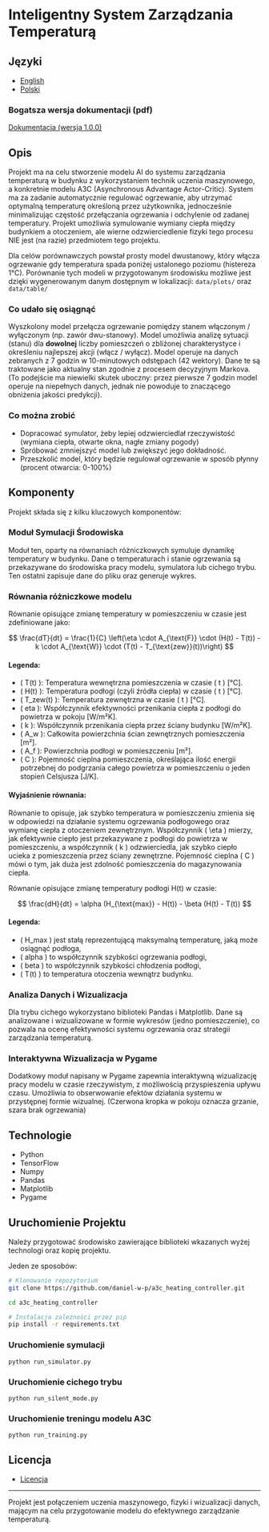 # Inteligentny System Zarządzania Temperaturą

## Języki

- [English](README_EN.md)
- [Polski](README.md)

### Bogatsza wersja dokumentacji (pdf)
[Dokumentacja (wersja 1.0.0)](doc/doc_pl_v1.pdf)

## Opis

Projekt ma na celu stworzenie modelu AI do systemu zarządzania temperaturą w budynku z wykorzystaniem technik uczenia maszynowego, a konkretnie modelu A3C (Asynchronous Advantage Actor-Critic). System ma za zadanie automatycznie regulować ogrzewanie, aby utrzymać optymalną temperaturę określoną przez użytkownika, jednocześnie minimalizując częstość przełączania ogrzewania i odchylenie od zadanej temperatury. Projekt umożliwia symulowanie wymiany ciepła między budynkiem a otoczeniem, ale wierne odzwierciedlenie fizyki tego procesu NIE jest (na razie) przedmiotem tego projektu. 

Dla celów porównawczych powstał prosty model dwustanowy, który włącza ogrzewanie gdy temperatura spada poniżej ustalonego poziomu (histereza 1°C). Porównanie tych modeli w przygotowanym środowisku możliwe jest dzięki wygenerowanym danym dostępnym w lokalizacji: ```data/plots/``` oraz ```data/table/```

### Co udało się osiągnąć

Wyszkolony model przełącza ogrzewanie pomiędzy stanem włączonym / wyłączonym (np. zawór dwu-stanowy). Model umożliwia analizę sytuacji (stanu) dla **dowolnej** liczby pomieszczeń o zbliżonej charakterystyce i określeniu najlepszej akcji (włącz / wyłącz). Model operuje na danych zebranych z 7 godzin w 10-minutowych odstępach (42 wektory). Dane te są traktowane jako aktualny stan zgodnie z procesem decyzyjnym Markova. (To podejście ma niewielki skutek uboczny: przez pierwsze 7 godzin model operuje na niepełnych danych, jednak nie powoduje to znaczącego obniżenia jakości predykcji).

### Co można zrobić

- Dopracować symulator, żeby lepiej odzwierciedlał rzeczywistość (wymiana ciepła, otwarte okna, nagłe zmiany pogody)
- Spróbować zmniejszyć model lub zwiększyć jego dokładność.
- Przeszkolić model, który będzie regulował ogrzewanie w sposób płynny (procent otwarcia: 0-100%)

## Komponenty

Projekt składa się z kilku kluczowych komponentów:

### Moduł Symulacji Środowiska

Moduł ten, oparty na równaniach różniczkowych symuluje dynamikę temperatury w budynku. Dane o temperaturach i stanie ogrzewania są przekazywane do środowiska pracy modelu, symulatora lub cichego trybu. Ten ostatni zapisuje dane do pliku oraz generuje wykres.

### Równania różniczkowe modelu

Równanie opisujące zmianę temperatury w pomieszczeniu w czasie jest zdefiniowane jako:

$$
\frac{dT}{dt} = \frac{1}{C} \left(\eta \cdot A_{\text{F}} \cdot (H(t) - T(t)) - k \cdot A_{\text{W}} \cdot (T(t) - T_{\text{zew}}(t))\right) 
$$

#### Legenda:

- ( T(t) ): Temperatura wewnętrzna pomieszczenia w czasie ( t ) [°C].
- ( H(t) ): Temperatura podłogi (czyli źródła ciepła) w czasie ( t ) [°C].
- ( T_zew(t) ): Temperatura zewnętrzna w czasie ( t ) [°C].
- ( eta ): Współczynnik efektywności przenikania ciepła z podłogi do powietrza w pokoju [W/m²K].
- ( k ): Współczynnik przenikania ciepła przez ściany budynku [W/m²K].
- ( A_w ): Całkowita powierzchnia ścian zewnętrznych pomieszczenia [m²].
- ( A_f ): Powierzchnia podłogi w pomieszczeniu [m²].
- ( C ): Pojemność cieplna pomieszczenia, określająca ilość energii potrzebnej do podgrzania całego powietrza w pomieszczeniu o jeden stopień Celsjusza [J/K].

#### Wyjaśnienie równania:

Równanie to opisuje, jak szybko temperatura w pomieszczeniu zmienia się w odpowiedzi na działanie systemu ogrzewania podłogowego oraz wymianę ciepła z otoczeniem zewnętrznym. Współczynnik \( \eta \) mierzy, jak efektywnie ciepło jest przekazywane z podłogi do powietrza w pomieszczeniu, a współczynnik \( k \) odzwierciedla, jak szybko ciepło ucieka z pomieszczenia przez ściany zewnętrzne. Pojemność cieplna \( C \) mówi o tym, jak duża jest zdolność pomieszczenia do magazynowania ciepła.


Równanie opisujące zmianę temperatury podłogi H(t) w czasie:

$$
\frac{dH}{dt} = \alpha (H_{\text{max}} - H(t)) - \beta (H(t) - T(t))
$$

#### Legenda:
- ( H_max ) jest stałą reprezentującą maksymalną temperaturę, jaką może osiągnąć podłoga,
- ( alpha ) to współczynnik szybkości ogrzewania podłogi,
- ( beta ) to współczynnik szybkości chłodzenia podłogi,
- ( T(t) ) to temperatura otoczenia wewnątrz budynku.



### Analiza Danych i Wizualizacja

Dla trybu cichego wykorzystano biblioteki Pandas i Matplotlib. Dane są analizowane i wizualizowane w formie wykresów (jedno pomieszczenie), co pozwala na ocenę efektywności systemu ogrzewania oraz strategii zarządzania temperaturą.

### Interaktywna Wizualizacja w Pygame

Dodatkowy moduł napisany w Pygame zapewnia interaktywną wizualizację pracy modelu w czasie rzeczywistym, z możliwością przyspieszenia upływu czasu. Umożliwia to obserwowanie efektów działania systemu w przystępnej formie wizualnej. (Czerwona kropka w pokoju oznacza grzanie, szara brak ogrzewania)

## Technologie

- Python
- TensorFlow
- Numpy
- Pandas
- Matplotlib
- Pygame

## Uruchomienie Projektu

Należy przygotować środowisko zawierające biblioteki wkazanych wyżej technologi oraz kopię projektu.

Jeden ze sposobów:

```bash
# Klonowanie repozytorium
git clone https://github.com/daniel-w-p/a3c_heating_controller.git

cd a3c_heating_controller

# Instalacja zależności przez pip
pip install -r requirements.txt
```

### Uruchomienie symulacji
```python run_simulator.py```

### Uruchomienie cichego trybu
```python run_silent_mode.py```

### Uruchomienie treningu modelu A3C
```python run_training.py```

## Licencja

- [Licencja](LICENSE)


---

Projekt jest połączeniem uczenia maszynowego, fizyki i wizualizacji danych, mającym na celu przygotowanie modelu do efektywnego zarządzanie temperaturą.

